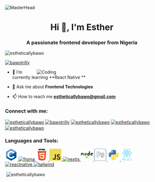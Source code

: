 ![MasterHead](https://media.licdn.com/dms/image/D4D16AQEJOPKrfJlXww/profile-displaybackgroundimage-shrink_350_1400/0/1721868765838?e=1727308800&v=beta&t=nE8PpigS_MwtVQfwIwTxLuYe0tqXOo9289iLp8g9cNQ)
<h1 align="center">Hi 👋, I'm Esther</h1>
<h3 align="center">A passionate frontend developer from Nigeria</h3>

<p align="left"> <img src="https://komarev.com/ghpvc/?username=estheticallybawo&label=Profile%20views&color=0e75b6&style=flat" alt="estheticallybawo" /> </p>

<p align="left"> <a href="https://twitter.com/bawotrilly" target="blank"><img src="https://img.shields.io/twitter/follow/bawotrilly?logo=twitter&style=for-the-badge" alt="bawotrilly" /></a> </p>

<img align="right" alt="Coding" width="400" src="https://media.tenor.com/IF2JdxzmyN4AAAAi/coding-girl.gif">

- 🌱 I’m currently learning **React Native **

- 💬 Ask me about **Frontend Technologies**

- 📫 How to reach me **estheticallybawo@gmail.com**

<h3 align="left">Connect with me:</h3>
<p align="left">
<a href="https://codepen.io/estheticallybawo" target="blank"><img align="center" src="https://raw.githubusercontent.com/rahuldkjain/github-profile-readme-generator/master/src/images/icons/Social/codepen.svg" alt="estheticallybawo" height="30" width="40" /></a>
<a href="https://twitter.com/bawotrilly" target="blank"><img align="center" src="https://raw.githubusercontent.com/rahuldkjain/github-profile-readme-generator/master/src/images/icons/Social/twitter.svg" alt="bawotrilly" height="30" width="40" /></a>
<a href="https://linkedin.com/in/estheticallybawo" target="blank"><img align="center" src="https://raw.githubusercontent.com/rahuldkjain/github-profile-readme-generator/master/src/images/icons/Social/linked-in-alt.svg" alt="estheticallybawo" height="30" width="40" /></a>
<a href="https://fb.com/estheticallybawo" target="blank"><img align="center" src="https://raw.githubusercontent.com/rahuldkjain/github-profile-readme-generator/master/src/images/icons/Social/facebook.svg" alt="estheticallybawo" height="30" width="40" /></a>
<a href="https://instagram.com/estheticallybawo" target="blank"><img align="center" src="https://raw.githubusercontent.com/rahuldkjain/github-profile-readme-generator/master/src/images/icons/Social/instagram.svg" alt="estheticallybawo" height="30" width="40" /></a>
</p>

<h3 align="left">Languages and Tools:</h3>
<p align="left"> <a href="https://www.cprogramming.com/" target="_blank" rel="noreferrer"> <img src="https://raw.githubusercontent.com/devicons/devicon/master/icons/c/c-original.svg" alt="c" width="40" height="40"/> </a> <a href="https://www.figma.com/" target="_blank" rel="noreferrer"> <img src="https://www.vectorlogo.zone/logos/figma/figma-icon.svg" alt="figma" width="40" height="40"/> </a> <a href="https://www.w3.org/html/" target="_blank" rel="noreferrer"> <img src="https://raw.githubusercontent.com/devicons/devicon/master/icons/html5/html5-original-wordmark.svg" alt="html5" width="40" height="40"/> </a> <a href="https://developer.mozilla.org/en-US/docs/Web/JavaScript" target="_blank" rel="noreferrer"> <img src="https://raw.githubusercontent.com/devicons/devicon/master/icons/javascript/javascript-original.svg" alt="javascript" width="40" height="40"/> </a> <a href="https://nextjs.org/" target="_blank" rel="noreferrer"> <img src="https://cdn.worldvectorlogo.com/logos/nextjs-2.svg" alt="nextjs" width="40" height="40"/> </a> <a href="https://nodejs.org" target="_blank" rel="noreferrer"> <img src="https://raw.githubusercontent.com/devicons/devicon/master/icons/nodejs/nodejs-original-wordmark.svg" alt="nodejs" width="40" height="40"/> </a> <a href="https://www.photoshop.com/en" target="_blank" rel="noreferrer"> <img src="https://raw.githubusercontent.com/devicons/devicon/master/icons/photoshop/photoshop-line.svg" alt="photoshop" width="40" height="40"/> </a> <a href="https://www.python.org" target="_blank" rel="noreferrer"> <img src="https://raw.githubusercontent.com/devicons/devicon/master/icons/python/python-original.svg" alt="python" width="40" height="40"/> </a> <a href="https://reactjs.org/" target="_blank" rel="noreferrer"> <img src="https://raw.githubusercontent.com/devicons/devicon/master/icons/react/react-original-wordmark.svg" alt="react" width="40" height="40"/> </a> <a href="https://reactnative.dev/" target="_blank" rel="noreferrer"> <img src="https://reactnative.dev/img/header_logo.svg" alt="reactnative" width="40" height="40"/> </a> <a href="https://tailwindcss.com/" target="_blank" rel="noreferrer"> <img src="https://www.vectorlogo.zone/logos/tailwindcss/tailwindcss-icon.svg" alt="tailwind" width="40" height="40"/> </a> </p>

<p>&nbsp;<img align="center" src="https://github-readme-stats.vercel.app/api?username=estheticallybawo&show_icons=true&locale=en" alt="estheticallybawo" /></p>
